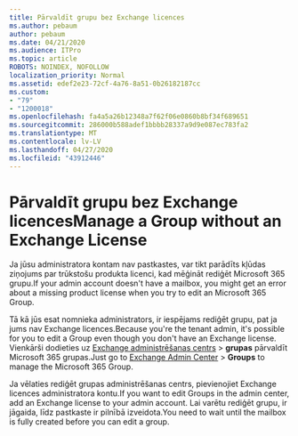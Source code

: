 ```yaml
---
title: Pārvaldīt grupu bez Exchange licences
ms.author: pebaum
author: pebaum
ms.date: 04/21/2020
ms.audience: ITPro
ms.topic: article
ROBOTS: NOINDEX, NOFOLLOW
localization_priority: Normal
ms.assetid: edef2e23-72cf-4a76-8a51-0b26182187cc
ms.custom:
- "79"
- "1200018"
ms.openlocfilehash: fa4a5a26b12348a7f62f06e0860b8bf34f689651
ms.sourcegitcommit: 286000b588adef1bbbb28337a9d9e087ec783fa2
ms.translationtype: MT
ms.contentlocale: lv-LV
ms.lasthandoff: 04/27/2020
ms.locfileid: "43912446"
---
```

# <a name="manage-a-group-without-an-exchange-license"></a><span data-ttu-id="0bdda-102">Pārvaldīt grupu bez Exchange licences</span><span class="sxs-lookup"><span data-stu-id="0bdda-102">Manage a Group without an Exchange License</span></span>

<span data-ttu-id="0bdda-103">Ja jūsu administratora kontam nav pastkastes, var tikt parādīts kļūdas ziņojums par trūkstošu produkta licenci, kad mēģināt rediģēt Microsoft 365 grupu.</span><span class="sxs-lookup"><span data-stu-id="0bdda-103">If your admin account doesn't have a mailbox, you might get an error about a missing product license when you try to edit an Microsoft 365 Group.</span></span>
  
<span data-ttu-id="0bdda-104">Tā kā jūs esat nomnieka administrators, ir iespējams rediģēt grupu, pat ja jums nav Exchange licences.</span><span class="sxs-lookup"><span data-stu-id="0bdda-104">Because you're the tenant admin, it's possible for you to edit a Group even though you don't have an Exchange license.</span></span> <span data-ttu-id="0bdda-105">Vienkārši dodieties uz [Exchange administrēšanas centrs](https://outlook.office365.com/ecp.aspx) \> **grupas** pārvaldīt Microsoft 365 grupas.</span><span class="sxs-lookup"><span data-stu-id="0bdda-105">Just go to [Exchange Admin Center](https://outlook.office365.com/ecp.aspx) \> **Groups** to manage the Microsoft 365 Group.</span></span>
  
<span data-ttu-id="0bdda-106">Ja vēlaties rediģēt grupas administrēšanas centrs, pievienojiet Exchange licences administratora kontu.</span><span class="sxs-lookup"><span data-stu-id="0bdda-106">If you want to edit Groups in the admin center, add an Exchange license to your admin account.</span></span> <span data-ttu-id="0bdda-107">Lai varētu rediģēt grupu, ir jāgaida, līdz pastkaste ir pilnībā izveidota.</span><span class="sxs-lookup"><span data-stu-id="0bdda-107">You need to wait until the mailbox is fully created before you can edit a group.</span></span>
  